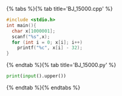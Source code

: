 {% tabs %}{% tab title='BJ_15000.cpp' %}

```cpp
#include <stdio.h>
int main(){
  char x[1000001];
  scanf("%s",x);
  for (int i = 0; x[i]; i++)
    printf("%c", x[i] - 32);
}
```

{% endtab %}{% tab title='BJ_15000.py' %}

```py
print(input().upper())
```

{% endtab %}{% endtabs %}
